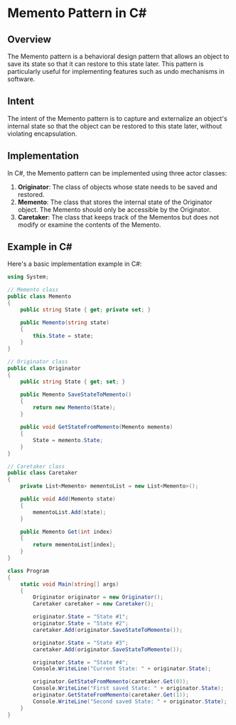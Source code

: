 # Memento Pattern in C#

## Overview

The Memento pattern is a behavioral design pattern that allows an object to save its state so that it can restore to this state later. This pattern is particularly useful for implementing features such as undo mechanisms in software.

## Intent

The intent of the Memento pattern is to capture and externalize an object's internal state so that the object can be restored to this state later, without violating encapsulation.

## Implementation

In C#, the Memento pattern can be implemented using three actor classes:

1. **Originator**: The class of objects whose state needs to be saved and restored.
2. **Memento**: The class that stores the internal state of the Originator object. The Memento should only be accessible by the Originator.
3. **Caretaker**: The class that keeps track of the Mementos but does not modify or examine the contents of the Memento.

## Example in C#

Here's a basic implementation example in C#:

```csharp
using System;

// Memento class
public class Memento
{
    public string State { get; private set; }

    public Memento(string state)
    {
        this.State = state;
    }
}

// Originator class
public class Originator
{
    public string State { get; set; }

    public Memento SaveStateToMemento()
    {
        return new Memento(State);
    }

    public void GetStateFromMemento(Memento memento)
    {
        State = memento.State;
    }
}

// Caretaker class
public class Caretaker
{
    private List<Memento> mementoList = new List<Memento>();

    public void Add(Memento state)
    {
        mementoList.Add(state);
    }

    public Memento Get(int index)
    {
        return mementoList[index];
    }
}

class Program
{
    static void Main(string[] args)
    {
        Originator originator = new Originator();
        Caretaker caretaker = new Caretaker();

        originator.State = "State #1";
        originator.State = "State #2";
        caretaker.Add(originator.SaveStateToMemento());

        originator.State = "State #3";
        caretaker.Add(originator.SaveStateToMemento());

        originator.State = "State #4";
        Console.WriteLine("Current State: " + originator.State);        

        originator.GetStateFromMemento(caretaker.Get(0));
        Console.WriteLine("First saved State: " + originator.State);
        originator.GetStateFromMemento(caretaker.Get(1));
        Console.WriteLine("Second saved State: " + originator.State);
    }
}
```

